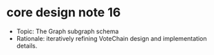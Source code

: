 # core design note 16

- Topic: The Graph subgraph schema
- Rationale: iteratively refining VoteChain design and implementation details.
